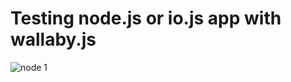 # Testing node.js or io.js app with wallaby.js

![node 1](https://cloud.githubusercontent.com/assets/979966/7109868/99153c62-e1ea-11e4-962a-8aafaa0c8cdc.gif)
